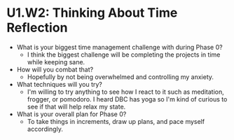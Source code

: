 # U1.W2: Thinking About Time Reflection

* What is your biggest time management challenge with during Phase 0? 
  - I think the biggest challenge will be completing the projects in time while keeping sane.
* How will you combat that? 
  - Hopefully by not being overwhelmed and controlling my anxiety.
* What techniques will you try?
  - I'm willing to try anything to see how I react to it such as meditation, frogger, or pomodoro. I heard DBC has yoga so I'm kind of curious to see if that will help relax my state.
* What is your overall plan for Phase 0?
  - To take things in increments, draw up plans, and pace myself accordingly.
